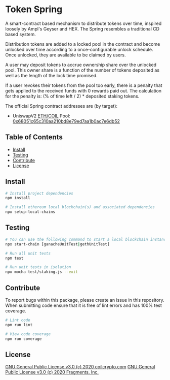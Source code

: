 # Token Spring

A smart-contract based mechanism to distribute tokens over time, inspired loosely by Ampl's Geyser and HEX. The Spring resembles a traditional CD based system.

Distribution tokens are added to a locked pool in the contract and become unlocked over time according to a once-configurable unlock schedule. Once unlocked, they are available to be claimed by users.

A user may deposit tokens to accrue ownership share over the unlocked pool. This owner share is a function of the number of tokens deposited as well as the length of the lock time promised.

If a user revokes their tokens from the pool too early, there is a penalty that gets applied to the received funds with 0 rewards paid out. The calculation for the penalty is: (% of time left / 2) * deposited staking tokens.

The official Spring contract addresses are (by target):
- UniswapV2 [ETH/COIL](https://uniswap.exchange/swap?outputCurrency=0x3936Ad01cf109a36489d93cabdA11cF062fd3d48) Pool: [0x68051c65c310aa210bd8e79ed7aa1b0ac7e6db52](https://etherscan.io/address/0x68051c65c310aa210bd8e79ed7aa1b0ac7e6db52)

## Table of Contents

- [Install](#install)
- [Testing](#testing)
- [Contribute](#contribute)
- [License](#license)


## Install

```bash
# Install project dependencies
npm install

# Install ethereum local blockchain(s) and associated dependencies
npx setup-local-chains
```

## Testing

``` bash
# You can use the following command to start a local blockchain instance
npx start-chain [ganacheUnitTest|gethUnitTest]

# Run all unit tests
npm test

# Run unit tests in isolation
npx mocha test/staking.js --exit
```

## Contribute

To report bugs within this package, please create an issue in this repository.
When submitting code ensure that it is free of lint errors and has 100% test coverage.

``` bash
# Lint code
npm run lint

# View code coverage
npm run coverage
```

## License

[GNU General Public License v3.0 (c) 2020 coilcrypto.com](./LICENSE)
[GNU General Public License v3.0 (c) 2020 Fragments, Inc.](./LICENSE)
